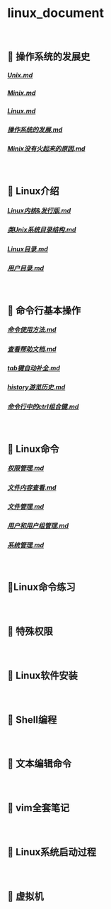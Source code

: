 # linux_document


<br/>

<h2 id="nav_7">🌅 操作系统的发展史</h2>

##### [Unix.md](https://github.com/0voice/linux_document/blob/main/Unix.md)
##### [Minix.md](https://github.com/0voice/linux_document/blob/main/Minix.md)
##### [Linux.md](https://github.com/0voice/linux_document/blob/main/Linux.md)
##### [操作系统的发展.md](https://github.com/0voice/linux_document/blob/main/%E6%93%8D%E4%BD%9C%E7%B3%BB%E7%BB%9F%E7%9A%84%E5%8F%91%E5%B1%95.md)
##### [Minix没有火起来的原因.md](https://github.com/0voice/linux_document/blob/main/Minix%E6%B2%A1%E6%9C%89%E7%81%AB%E8%B5%B7%E6%9D%A5%E7%9A%84%E5%8E%9F%E5%9B%A0.md)
##### []()
##### []()
##### []()
##### []()
##### []()
##### []()


<br/>

<h2 id="nav_7">🌅 Linux介绍</h2>

##### [Linux内核&发行版.md](https://github.com/0voice/linux_document/blob/main/Linux%E5%86%85%E6%A0%B8%26%E5%8F%91%E8%A1%8C%E7%89%88.md)
##### [类Unix系统目录结构.md](https://github.com/0voice/linux_document/blob/main/%E7%B1%BBUnix%E7%B3%BB%E7%BB%9F%E7%9B%AE%E5%BD%95%E7%BB%93%E6%9E%84.md)
##### [Linux目录.md](https://github.com/0voice/linux_document/blob/main/Linux%E7%9B%AE%E5%BD%95.md)
##### [用户目录.md](https://github.com/0voice/linux_document/blob/main/%E7%94%A8%E6%88%B7%E7%9B%AE%E5%BD%95.md)
##### []()
##### []()
##### []()
##### []()
##### []()
##### []()
##### []()


<br/>

<h2 id="nav_7">🌅 命令行基本操作</h2>

##### [命令使用方法.md](https://github.com/0voice/linux_document/blob/main/%E5%91%BD%E4%BB%A4%E4%BD%BF%E7%94%A8%E6%96%B9%E6%B3%95.md)
##### [查看帮助文档.md](https://github.com/0voice/linux_document/blob/main/%E6%9F%A5%E7%9C%8B%E5%B8%AE%E5%8A%A9%E6%96%87%E6%A1%A3.md)
##### [tab键自动补全.md](https://github.com/0voice/linux_document/blob/main/tab%E9%94%AE%E8%87%AA%E5%8A%A8%E8%A1%A5%E5%85%A8.md)
##### [history游览历史.md](https://github.com/0voice/linux_document/blob/main/history%E6%B8%B8%E8%A7%88%E5%8E%86%E5%8F%B2.md)
##### [命令行中的ctrl组合键.md](https://github.com/0voice/linux_document/blob/main/%E5%91%BD%E4%BB%A4%E8%A1%8C%E4%B8%AD%E7%9A%84ctrl%E7%BB%84%E5%90%88%E9%94%AE.md)
##### []()
##### []()
##### []()
##### []()
##### []()


<br/>

<h2 id="nav_7">🌅 Linux命令</h2>

##### [权限管理.md](https://github.com/0voice/linux_document/blob/main/%E6%9D%83%E9%99%90%E7%AE%A1%E7%90%86.md)
##### [文件内容查看.md](https://github.com/0voice/linux_document/blob/main/%E6%96%87%E4%BB%B6%E5%86%85%E5%AE%B9%E6%9F%A5%E7%9C%8B.md)
##### [文件管理.md](https://github.com/0voice/linux_document/blob/main/%E6%96%87%E4%BB%B6%E7%AE%A1%E7%90%86.md)
##### [用户和用户组管理.md](https://github.com/0voice/linux_document/blob/main/%E7%94%A8%E6%88%B7%E5%92%8C%E7%94%A8%E6%88%B7%E7%BB%84%E7%AE%A1%E7%90%86.md)
##### [系统管理.md](https://github.com/0voice/linux_document/blob/main/%E7%B3%BB%E7%BB%9F%E7%AE%A1%E7%90%86.md)
##### []()
##### []()
##### []()
##### []()
##### []()


<br/>

<h2 id="nav_7">🌅Linux命令练习</h2>

##### []()
##### []()
##### []()
##### []()
##### []()
##### []()
##### []()
##### []()
##### []()
##### []()
##### []()

<br/>

<h2 id="nav_7">🌅 特殊权限</h2>

##### []()
##### []()
##### []()
##### []()
##### []()
##### []()
##### []()
##### []()
##### []()
##### []()
##### []()


<br/>

<h2 id="nav_7">🌅 Linux软件安装</h2>

##### []()
##### []()
##### []()
##### []()
##### []()
##### []()
##### []()
##### []()
##### []()
##### []()
##### []()


<br/>

<h2 id="nav_7">🌅 Shell编程</h2>

##### []()
##### []()
##### []()
##### []()
##### []()
##### []()
##### []()
##### []()
##### []()
##### []()
##### []()


<br/>

<h2 id="nav_7">🌅 文本编辑命令</h2>

##### []()
##### []()
##### []()
##### []()
##### []()
##### []()
##### []()
##### []()
##### []()
##### []()
##### []()


<br/>

<h2 id="nav_7">🌅 vim全套笔记</h2>

##### []()
##### []()
##### []()
##### []()
##### []()
##### []()
##### []()
##### []()
##### []()
##### []()
##### []()


<br/>

<h2 id="nav_7">🌅 Linux系统启动过程</h2>

##### []()
##### []()
##### []()
##### []()
##### []()
##### []()
##### []()
##### []()
##### []()
##### []()
##### []()


<br/>

<h2 id="nav_7">🌅 虚拟机</h2>

##### []()
##### []()
##### []()
##### []()
##### []()
##### []()
##### []()
##### []()
##### []()
##### []()
##### []()


